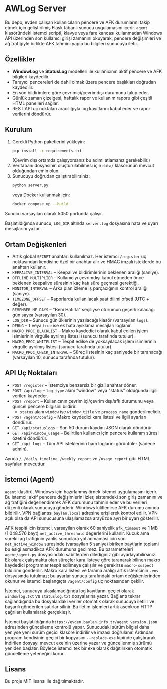 # AWLog Server

Bu depo, evden çalışan kullanıcıların pencere ve AFK durumlarını takip etmek için geliştirilmiş Flask tabanlı sunucu uygulamasını içerir. `agent` klasöründeki istemci scripti, klavye veya fare kancası kullanmadan Windows API üzerinden son kullanıcı girişi zamanını okuyarak, pencere değişimleri ve ağ trafiğiyle birlikte AFK tahmini yapıp bu bilgileri sunucuya iletir.

## Özellikler
- **WindowLog** ve **StatusLog** modelleri ile kullanıcının aktif pencere ve AFK bilgileri kaydedilir.
- Tarayıcı pencereleri de dahil olmak üzere pencere başlıkları doğrudan
  kaydedilir.
- En son bildirimlere göre çevrimiçi/çevrimdışı durumunu takip eder.
- Günlük zaman çizelgesi, haftalık rapor ve kullanım raporu gibi çeşitli HTML panelleri sağlar.
- REST API uç noktaları aracılığıyla log kayıtlarını kabul eder ve rapor verilerini döndürür.

## Kurulum
1. Gerekli Python paketlerini yükleyin:
   ```bash
   pip install -r requirements.txt
   ```
   (Çevrim dışı ortamda çalışıyorsanız bu adımı atlamanız gerekebilir.)
2. Veritabanı dosyasının oluşturulabilmesi için `data/` klasörünün mevcut olduğundan emin olun.
3. Sunucuyu doğrudan çalıştırabilirsiniz:
   ```bash
   python server.py
   ```
   veya Docker kullanmak için:
   ```bash
   docker compose up --build
   ```

Sunucu varsayılan olarak 5050 portunda çalışır.

Başlatıldığında sunucu, `LOG_DIR` altında `server.log` dosyasına hata
ve uyarı mesajlarını yazar.

## Ortam Değişkenleri
- Artık global `SECRET` anahtarı kullanılmaz. Her istemci `/register` uç noktasından
  kendisine özel bir anahtar alır ve HMAC imzalı isteklerde bu anahtarı kullanır.
- `KEEPALIVE_INTERVAL` – Keepalive bildirimlerinin beklenen aralığı (saniye).
- `OFFLINE_MULTIPLIER` – Kullanıcıyı çevrimdışı kabul etmeden önce beklenen keepalive süresinin kaç katı süre geçmesi gerektiği.
- `MONITOR_INTERVAL` – Arka plan izleme iş parçacığının kontrol aralığı (saniye).
- `TIMEZONE_OFFSET` – Raporlarda kullanılacak saat dilimi ofseti (UTC + değer).
- `REMEMBER_ME_DAYS` – "Beni Hatırla" seçiliyse oturumun geçerli kalacağı gün
  sayısı (varsayılan 30).
- `LOG_DIR` – Sunucu günlüklerinin yazılacağı klasör (varsayılan `logs`).
- `DEBUG` – `1` veya `true` ise ek hata ayıklama mesajları loglanır.
- `MACRO_PROC_BLACKLIST` – Makro kaydedici olarak kabul edilen işlem
  isimlerinin virgülle ayrılmış listesi (sunucu tarafında tutulur).
- `MACRO_PROC_WHITELIST` – Tespit edilse de yoksayılacak işlem
  isimlerinin virgülle ayrılmış listesi (sunucu tarafında tutulur).
- `MACRO_PROC_CHECK_INTERVAL` – Süreç listesinin kaç saniyede bir
  taranacağı (varsayılan 10, sunucu tarafında tutulur).

## API Uç Noktaları
- `POST /register` – İstemciye benzersiz bir gizli anahtar döner.
- `POST /api/log` – `log_type` alanı "window" veya "status" olduğunda ilgili verileri kaydeder.
- `POST /report` – Kullanıcının çevrim içi/çevrim dışı/afk durumunu veya güncel pencere bilgisini bildirir.
  - `status` alanı `window` ise `window_title` ve `process_name` gönderilmelidir.
- `POST /agent/config` – Makro kaydedici kara listesi ve ilgili ayarları döndürür.
- `GET /api/statuslogs` – Son 50 durum kaydını JSON olarak döndürür.
- `GET /api/window_usage` – Belirtilen kullanıcı için pencere kullanım süresi özetini döndürür.
- `GET /api_logs` – Tüm API isteklerinin ham loglarını görüntüler (sadece admin).

Ayrıca `/`, `/daily_timeline`, `/weekly_report` ve `/usage_report` gibi HTML sayfaları mevcuttur.

## İstemci (Agent)
`agent` klasörü, Windows için hazırlanmış örnek istemci uygulamasını içerir. Bu istemci; aktif pencere değişimlerini izler, sistemdeki son giriş zamanını ve ağ trafiğini değerlendirerek AFK durumunu tahmin eder ve bu verileri düzenli olarak sunucuya gönderir. Windows kilitlenirse AFK durumu anında bildirilir. VPN bağlantısı `baylan.local` adresine erişilerek kontrol edilir. VPN açık olsa da API sunucusuna ulaşılamazsa arayüzde ayrı bir uyarı gösterilir.

AFK tespiti icin istemci, varsayilan olarak 60 saniyelik `afk_timeout` ve 1 MB (1.048.576 bayt) `net_active_threshold` degerlerini kullanir. Kucuk ama surekli ag trafiginin yanlis sonuclara yol acmamasi icin son `net_active_window` suresinde (varsayilan 5 saniye) biriken baytlarin toplami bu esigi asmadikca AFK durumuna gecilmez. Bu parametreleri `agent/agent.py` dosyasindaki sabitlerden dilediginiz gibi ayarlayabilirsiniz.
Ek olarak çalışmakta olan süreçler kara listeye göre taranarak bilinen makro kaydedici programlar tespit edilmeye çalışılır ve gerekirse `macro-suspect` bildirimi gönderilir.
Makro kara listesi ve tarama aralığı artık istemcinin `.env` dosyasında tutulmaz; bu ayarlar sunucu tarafındaki ortam değişkenlerinden okunur ve istemci başlangıçta `/agent/config` uç noktasından çekilir.

İstemci, sunucuya ulaşılamadığında log kayıtlarını geçici olarak `windowlog.txt` ve `statuslog.txt` dosyalarına yazar. Bağlantı tekrar sağlandığında bu dosyalardaki veriler otomatik olarak sunucuya iletilir ve başarılı gönderilen satırlar silinir. Bu iletim işlemleri artık asenkron HTTP çağrıları kullanılarak gerçekleşir.

İstemci başlatıldığında `https://evden.baylan.info.tr/agent_version.json` adresinden güncelleme kontrolü yapar. Sunucudaki sürüm bilgisi daha yeniyse yeni sürüm geçici klasöre indirilir ve imzası doğrulanır. Ardından program kendisinin geçici bir kopyasını `--replace-exe` kipinde çalıştırarak indirilen dosyayı mevcut exe'nin üzerine yazar ve güncellenmiş sürümü yeniden başlatır. Böylece istemci tek bir exe olarak dağıtılırken otomatik güncelleme yeteneğini korur.

## Lisans
Bu proje MIT lisansı ile dağıtılmaktadır.
